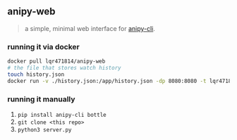 ## anipy-web

> a simple, minimal web interface for [anipy-cli](https://github.com/sdaqo/anipy-cli/tree/master).

### running it via docker

```bash
docker pull lqr471814/anipy-web
# the file that stores watch history
touch history.json
docker run -v ./history.json:/app/history.json -dp 8080:8080 -t lqr471814/anipy-web
```

### running it manually

1. `pip install anipy-cli bottle`
2. `git clone <this repo>`
3. `python3 server.py`

